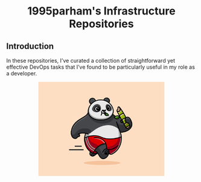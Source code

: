 <h1 align="center"> 1995parham's Infrastructure Repositories </h1>

## Introduction

In these repositories, I’ve curated a collection of straightforward yet effective DevOps tasks that I’ve found
to be particularly useful in my role as a developer.

<p align="center">
  <img src="https://raw.githubusercontent.com/1995parham-me/.github/main/profile/img/me.png" alt="me" height="250px" />
</p>
